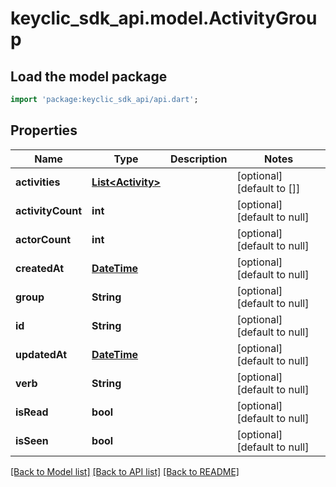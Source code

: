 # keyclic_sdk_api.model.ActivityGroup

## Load the model package
```dart
import 'package:keyclic_sdk_api/api.dart';
```

## Properties
Name | Type | Description | Notes
------------ | ------------- | ------------- | -------------
**activities** | [**List&lt;Activity&gt;**](Activity.md) |  | [optional] [default to []]
**activityCount** | **int** |  | [optional] [default to null]
**actorCount** | **int** |  | [optional] [default to null]
**createdAt** | [**DateTime**](DateTime.md) |  | [optional] [default to null]
**group** | **String** |  | [optional] [default to null]
**id** | **String** |  | [optional] [default to null]
**updatedAt** | [**DateTime**](DateTime.md) |  | [optional] [default to null]
**verb** | **String** |  | [optional] [default to null]
**isRead** | **bool** |  | [optional] [default to null]
**isSeen** | **bool** |  | [optional] [default to null]

[[Back to Model list]](../README.md#documentation-for-models) [[Back to API list]](../README.md#documentation-for-api-endpoints) [[Back to README]](../README.md)


